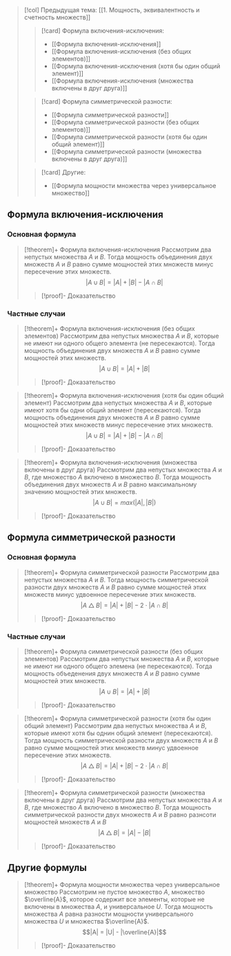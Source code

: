 > [!col] Предыдущая тема: [[1. Мощность, эквивалентность и счетность множеств]]
>> [!card] Формула включения-исключения:
>> * [[Формула включения-исключения]]
>> * [[Формула включения-исключения (без общих элементов)]]
>> * [[Формула включения-исключения (хотя бы один общий элемент)]]
>> * [[Формула включения-исключения (множества включены в друг друга)]]
>
>> [!card] Формула симметрической разности:
>>* [[Формула симметрической разности]]
>>* [[Формула симметрической разности (без общих элементов)]]
>>* [[Формула симметрической разности (хотя бы один общий элемент)]]
>>* [[Формула симметрической разности  (множества включены в друг друга)]]
>
>> [!card] Другие:
>>* [[Формула мощности множества через универсальное множество]]
>

## Формула включения-исключения
### Основная формула
> [!theorem]+ Формула включения-исключения
> Рассмотрим два непустых множества $A$ и $B$. Тогда мощность объединения двух множеств $A$ и $B$ равно сумме мощностей этих множеств минус пересечение этих множеств.
> $$|A \cup B| = |A|+|B|-|A \cap B|$$
> > [!proof]- Доказательство
> > 
> 

### Частные случаи
> [!theorem]+ Формула включения-исключения (без общих элементов) 
> Рассмотрим два непустых множества $A$ и $B$, которые не имеют ни одного общего элемента (не пересекаются). Тогда мощность объединения двух множеств $A$ и $B$ равно сумме мощностей этих множеств.
> $$|A \cup B| = |A| + |B|$$
> > [!proof]- Доказательство
> > 
> 

> [!theorem]+ Формула включения-исключения (хотя бы один общий элемент) 
> Рассмотрим два непустых множества $A$ и $B$, которые имеют хотя бы одни общий элемент (пересекаются). Тогда мощность объединения двух множеств $A$ и $B$ равно сумме мощностей этих множеств минус пересечение этих множеств.
> $$|A \cup B| = |A|+|B|-|A \cap B|$$
> > [!proof]- Доказательство
> > 
> 

> [!theorem]+  Формула включения-исключения (множества включены в друг друга) 
> Рассмотрим два непустых множества $A$ и $B$, где множество $A$ включено в множество $B$. Тогда мощность объединения двух множеств $A$ и $B$ равно максимальному значению мощностей этих множеств.
> $$|A \cup B| = max(|A|, |B|)$$
> > [!proof]- Доказательство
> > 
> 

## Формула симметрической разности
### Основная формула 
> [!theorem]+ Формула симметрической разности
> Рассмотрим два непустых множества $A$ и $B$. Тогда мощность симметрической разности двух множеств $A$ и $B$ равно сумме мощностей этих множеств минус удвоенное пересечение этих множеств.
> $$|A\bigtriangleup B|=|A| + |B| - 2\cdot |A\cap B|$$
> > [!proof]- Доказательство
> > 
> 

### Частные случаи
> [!theorem]+ Формула симметрической разности (без общих элементов) 
> Рассмотрим два непустых множества $A$ и $B$, которые не имеют ни одного общего элемена (не пересекаются). Тогда мощность объеденения двух множеств $A$ и $B$ равно сумме мощностей этих множеств.
> $$|A \cup B| = |A| + |B|$$
> > [!proof]- Доказательство
> > 
> 

> [!theorem]+ Формула симметрической разности (хотя бы один общий элемент) 
> Рассмотрим два непустых множества $A$ и $B$, которые имеют хотя бы однин общий элемент (пересекаются). Тогда мощность симметрической разности двух множеств $A$ и $B$ равно сумме мощностей этих множеств минус удвоенное пересечение этих множеств.
> $$|A\bigtriangleup B|=|A| + |B| - 2\cdot |A\cap B|$$
> > [!proof]- Доказательство
> > 
> 

> [!theorem]+ Формула симметрической разности  (множества включены в друг друга) 
> Рассмотрим два непустых множества $A$ и $B$, где множество $A$ включено в множество $B$. Тогда мощность симметрической разности двух множеств $A$ и $B$ равно разнсоти мощностей множеств $A$ и $B$ 
> $$|A\bigtriangleup B|=|A| - |B|$$
> > [!proof]- Доказательство
> > 
> 

## Другие формулы
> [!theorem]+ Формула мощности множества через универсальное множество 
> Рассмотрим не пустое множество $A$, множество $\overline{A}$, которое содержит все элементы, которые не включены в множества $A$, и универсальное $U$. Тогда мощность множества $A$ равна разности мощности универсального множества $U$ и множества $\overline{A}$.
> $$|A| = |U| - |\overline{A}|$$
> > [!proof]- Доказательство
> > 
> 
